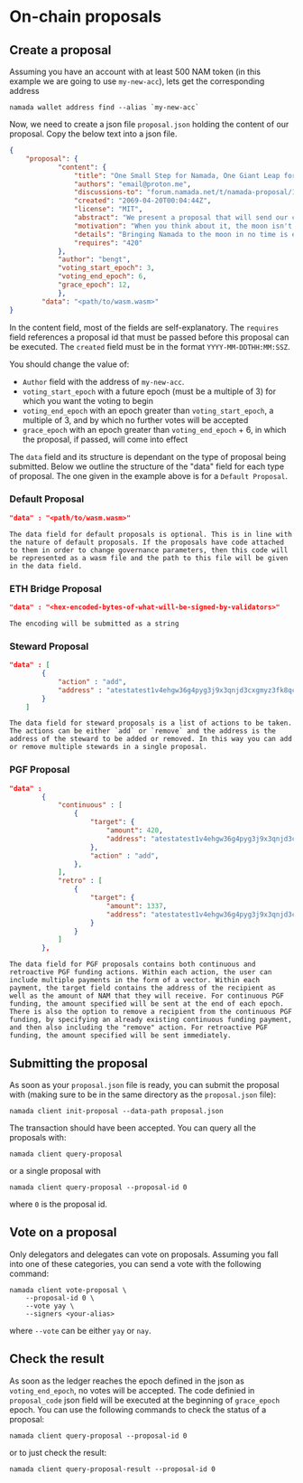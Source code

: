 # On-chain proposals

## Create a proposal

Assuming you have an account with at least 500 NAM token (in this example we are going to use `my-new-acc`), lets get the corresponding address

```shell
namada wallet address find --alias `my-new-acc`
```

Now, we need to create a json file `proposal.json` holding the content of our proposal. Copy the below text into a json file.

```json
{
    "proposal": {
            "content": {
                "title": "One Small Step for Namada, One Giant Leap for Memekind",
                "authors": "email@proton.me",
                "discussions-to": "forum.namada.net/t/namada-proposal/1",
                "created": "2069-04-20T00:04:44Z",
                "license": "MIT",
                "abstract": "We present a proposal that will send our community to the moon. This proposal outlines all training necessary to accomplish this goal. All memers are welcome to join.",
                "motivation": "When you think about it, the moon isn't actually that far away.The moon is only 384,400 km. We have not yet brought Namada to the moon, so it is only natural to use 101 as the prime number for our modular arithmetic operations. 384,400 (mod 101) = 95. 95 km is a distance that can be easily covered by a single person in a single day. Namada was produced by more than 100 people. So 95/100 = 0, rounded to the nearest integer. This means that Namada can reach the moon in no time.",
                "details": "Bringing Namada to the moon in no time is easily achievable. We just need to pass this governance proposal and set the plan in action",
                "requires": "420"
            },
            "author": "bengt",
            "voting_start_epoch": 3,
            "voting_end_epoch": 6,
            "grace_epoch": 12,
            },
        "data": "<path/to/wasm.wasm>"
}
```

In the content field, most of the fields are self-explanatory. The `requires` field references a proposal id that must be passed before this proposal can be executed. The `created` field must be in the format `YYYY-MM-DDTHH:MM:SSZ`.

You should change the value of:

- `Author` field with the address of `my-new-acc`.
- `voting_start_epoch` with a future epoch (must be a multiple of 3) for which you want the voting to begin
- `voting_end_epoch` with an epoch greater than `voting_start_epoch`, a multiple of 3, and by which no further votes will be accepted
- `grace_epoch` with an epoch greater than `voting_end_epoch` + 6, in which the proposal, if passed, will come into effect

The `data` field and its structure is dependant on the type of proposal being submitted. Below we outline the structure of the "data" field for each type of proposal. The one given in the example above is for a `Default Proposal`.

### Default Proposal 

```json
"data" : "<path/to/wasm.wasm>"
```
```admonish note
The data field for default proposals is optional. This is in line with the nature of default proposals. If the proposals have code attached to them in order to change governance parameters, then this code will be represented as a wasm file and the path to this file will be given in the data field.
```

### ETH Bridge Proposal

```json
"data" : "<hex-encoded-bytes-of-what-will-be-signed-by-validators>"
```
```admonish note
The encoding will be submitted as a string
```

### Steward Proposal

```json
"data" : [
        {
            "action" : "add",
            "address" : "atestatest1v4ehgw36g4pyg3j9x3qnjd3cxgmyz3fk8qcrys3hxdp5xwfnx3zyxsj9xgunxsfjg5u5xvzyzrrqtn"
        }
    ]     
```

```admonish note
The data field for steward proposals is a list of actions to be taken. The actions can be either `add` or `remove` and the address is the address of the steward to be added or removed. In this way you can add or remove multiple stewards in a single proposal.
```

### PGF Proposal
    
```json
"data" :
        {
            "continuous" : [
                {
                    "target": {
                        "amount": 420,
                        "address": "atestatest1v4ehgw36g4pyg3j9x3qnjd3cxgmyz3fk8qcrys3hxdp5xwfnx3zyxsj9xgunxsfjg5u5xvzyzrrqtn"
                    },
                    "action" : "add",
                },
            ],
            "retro" : [
                {
                    "target": {
                        "amount": 1337,
                        "address": "atestatest1v4ehgw36g4pyg3j9x3qnjd3cxgmyz3fk8qcrys3hxdp5xwfnx3zyxsj9xgunxsfjg5u5xvzyzrrqtn"
                    }
                }
            ]
        },  
```

```admonish note
The data field for PGF proposals contains both continuous and retroactive PGF funding actions. Within each action, the user can include multiple payments in the form of a vector. Within each payment, the target field contains the address of the recipient as well as the amount of NAM that they will receive. For continuous PGF funding, the amount specified will be sent at the end of each epoch. There is also the option to remove a recipient from the continuous PGF funding, by specifying an already existing continuous funding payment, and then also including the "remove" action. For retroactive PGF funding, the amount specified will be sent immediately.
```
## Submitting the proposal
As soon as your `proposal.json` file is ready, you can submit the proposal with (making sure to be in the same directory as the `proposal.json` file):

```shell
namada client init-proposal --data-path proposal.json 
```

The transaction should have been accepted. You can query all the proposals with:

```shell
namada client query-proposal
```

or a single proposal with

```shell
namada client query-proposal --proposal-id 0
```

where `0` is the proposal id.

## Vote on a proposal

Only delegators and delegates can vote on proposals. Assuming you fall into one of these categories, you can send a vote with the following command:

```shell
namada client vote-proposal \
    --proposal-id 0 \
    --vote yay \
    --signers <your-alias>
```

where `--vote` can be either `yay` or `nay`.

## Check the result

As soon as the ledger reaches the epoch defined in the json as `voting_end_epoch`, no votes will be accepted. The code definied in `proposal_code` json field will be executed at the beginning of `grace_epoch` epoch. You can use the following commands to check the status of a proposal:

```shell
namada client query-proposal --proposal-id 0
```

or to just check the result:

```shell
namada client query-proposal-result --proposal-id 0
```
